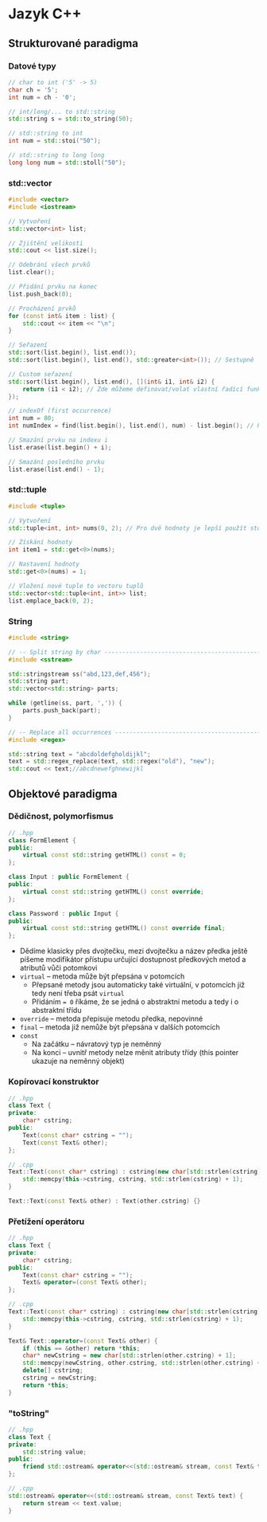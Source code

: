 # Jazyk C++

## Strukturované paradigma

### Datové typy

```cpp
// char to int ('5' -> 5)
char ch = '5';
int num = ch - '0';

// int/long/... to std::string
std::string s = std::to_string(50);

// std::string to int
int num = std::stoi("50");

// std::string to long long
long long num = std::stoll("50");
```

### std::vector

```cpp
#include <vector>
#include <iostream>

// Vytvoření
std::vector<int> list;

// Zjištění velikosti
std::cout << list.size();

// Odebrání všech prvků
list.clear();

// Přidání prvku na konec
list.push_back(0);

// Procházení prvků
for (const int& item : list) {
    std::cout << item << "\n";
}

// Seřazení
std::sort(list.begin(), list.end());
std::sort(list.begin(), list.end(), std::greater<int>()); // Sestupně

// Custom seřazení
std::sort(list.begin(), list.end(), [](int& i1, int& i2) {
    return (i1 < i2); // Zde můžeme definovat/volat vlastní řadící funkci
});

// indexOf (first occurrence)
int num = 80;
int numIndex = find(list.begin(), list.end(), num) - list.begin(); // Při žádné shodě vrací list.size() (out of bounds!)

// Smazání prvku na indexu i
list.erase(list.begin() + i);

// Smazání posledního prvku
list.erase(list.end() - 1);
```

### std::tuple

```cpp
#include <tuple>

// Vytvoření
std::tuple<int, int> nums(0, 2); // Pro dvě hodnoty je lepší použít std::pair

// Získání hodnoty
int item1 = std::get<0>(nums);

// Nastavení hodnoty
std::get<0>(nums) = 1;

// Vložení nové tuple to vectoru tuplů
std::vector<std::tuple<int, int>> list;
list.emplace_back(0, 2);
```

### String

```cpp
#include <string>

// -- Split string by char ---------------------------------------------------------------
#include <sstream>

std::stringstream ss("abd,123,def,456");
std::string part;
std::vector<std::string> parts;

while (getline(ss, part, ',')) {
    parts.push_back(part);
}

// -- Replace all occurrences ------------------------------------------------------------
#include <regex>

std::string text = "abcdoldefgholdijkl";
text = std::regex_replace(text, std::regex("old"), "new");
std::cout << text;//abcdnewefghnewijkl
```

## Objektové paradigma

### Dědičnost, polymorfismus

```cpp
// .hpp
class FormElement {
public:
    virtual const std::string getHTML() const = 0;
};

class Input : public FormElement {
public:
    virtual const std::string getHTML() const override;
};

class Password : public Input {
public:
    virtual const std::string getHTML() const override final;
};
```

* Dědíme klasicky přes dvojtečku, mezi dvojtečku a název předka ještě píšeme modifikátor přístupu určující dostupnost předkových metod a atributů vůči potomkovi
* `virtual` – metoda může být přepsána v potomcích
  * Přepsané metody jsou automaticky také virtuální, v potomcích již tedy není třeba psát `virtual`
  * Přidáním `= 0` říkáme, že se jedná o abstraktní metodu a tedy i o abstraktní třídu
* `override` – metoda přepisuje metodu předka, nepovinné
* `final` – metoda již nemůže být přepsána v dalších potomcích
* `const`
  * Na začátku – návratový typ je neměnný
  * Na konci – uvnitř metody nelze měnit atributy třídy (this pointer ukazuje na neměnný objekt)

### Kopírovací konstruktor

```cpp
// .hpp
class Text {
private:
    char* cstring;
public:
    Text(const char* cstring = "");
    Text(const Text& other);
};

// .cpp
Text::Text(const char* cstring) : cstring(new char[std::strlen(cstring) + 1]) {
    std::memcpy(this->cstring, cstring, std::strlen(cstring) + 1);
}

Text::Text(const Text& other) : Text(other.cstring) {}
```

### Přetížení operátoru

```cpp
// .hpp
class Text {
private:
    char* cstring;
public:
    Text(const char* cstring = "");
    Text& operator=(const Text& other);
};

// .cpp
Text::Text(const char* cstring) : cstring(new char[std::strlen(cstring) + 1]) {
    std::memcpy(this->cstring, cstring, std::strlen(cstring) + 1);
}

Text& Text::operator=(const Text& other) {
    if (this == &other) return *this;
    char* newCstring = new char[std::strlen(other.cstring) + 1];
    std::memcpy(newCstring, other.cstring, std::strlen(other.cstring) + 1);
    delete[] cstring;
    cstring = newCstring;
    return *this;
}
```

### "toString"

```cpp
// .hpp
class Text {
private:
    std::string value;
public:
    friend std::ostream& operator<<(std::ostream& stream, const Text& text);
};

// .cpp
std::ostream& operator<<(std::ostream& stream, const Text& text) {
    return stream << text.value;
}
```
